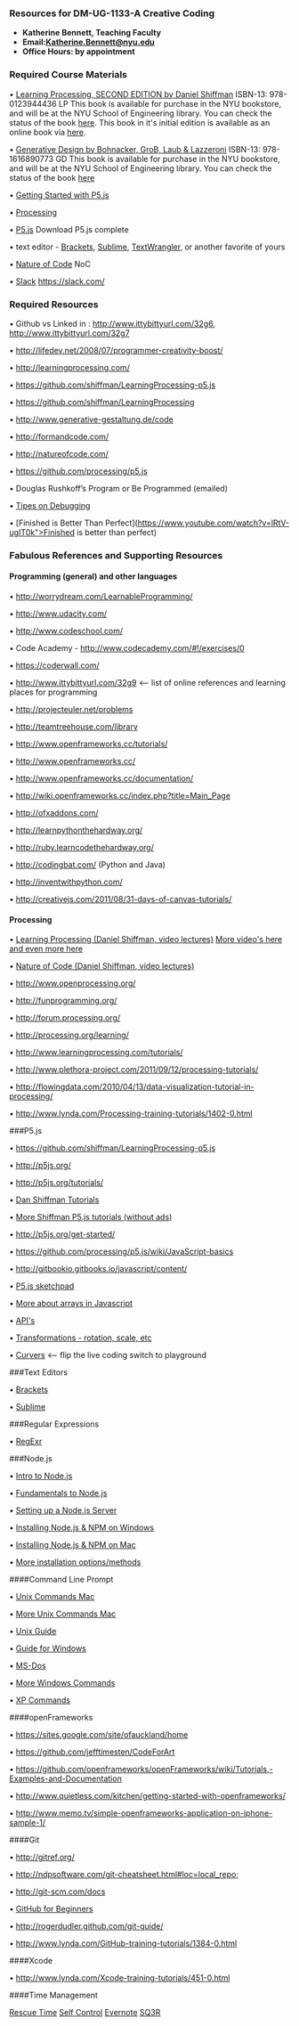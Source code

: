 ### Resources for DM-UG-1133-A Creative Coding

* **Katherine Bennett, Teaching Faculty**
* **Email:Katherine.Bennett@nyu.edu** 
* **Office Hours: by appointment** 


### Required Course Materials
• [Learning Processing, SECOND EDITION by Daniel Shiffman](http://learningprocessing.com/) ISBN-13: 978-0123944436 LP
This book is available for purchase in the NYU bookstore, and will be at the NYU School of Engineering library. You can check the status of the book [here](http://library.nyu.edu/). This book in it's initial edition is available as an online book via [here](http://bobcat.library.nyu.edu).

• [Generative Design by Bohnacker, GroB, Laub & Lazzeroni](http://www.generative-gestaltung.de/about) ISBN-13: 978-1616890773 GD
This book is available for purchase in the NYU bookstore, and will be at the NYU School of Engineering library. You can check the status of the book [here](http://library.nyu.edu/)

• [Getting Started with P5.js](https://p5js.org/books/)

• [Processing](https://processing.org/download/)

• [P5.js](http://p5js.org/download/) Download P5.js complete

• text editor - [Brackets](http://brackets.io/), [Sublime](http://www.sublimetext.com/2), [TextWrangler](http://www.barebones.com/products/textwrangler/), or another favorite of yours

• [Nature of Code](http://natureofcode.com/) NoC

• [Slack]() https://slack.com/

### Required Resources 
• Github vs Linked in : http://www.ittybittyurl.com/32g6, http://www.ittybittyurl.com/32g7

• http://lifedev.net/2008/07/programmer-creativity-boost/

• http://learningprocessing.com/

• https://github.com/shiffman/LearningProcessing-p5.js

• https://github.com/shiffman/LearningProcessing

• http://www.generative-gestaltung.de/code

• http://formandcode.com/

• http://natureofcode.com/

• https://github.com/processing/p5.js

• Douglas Rushkoff’s Program or Be Programmed (emailed)

• [Tipes on Debugging](https://vimeo.com/channels/debugging)

• [Finished is Better Than Perfect](https://www.youtube.com/watch?v=lRtV-ugIT0k">Finished is better than perfect)

### Fabulous References and Supporting Resources
#### Programming (general) and other languages

• http://worrydream.com/LearnableProgramming/

• http://www.udacity.com/

• http://www.codeschool.com/

• Code Academy - http://www.codecademy.com/#!/exercises/0

• https://coderwall.com/

• http://www.ittybittyurl.com/32g9 <-- list of online references and learning places for programming

• http://projecteuler.net/problems

• http://teamtreehouse.com/library

• http://www.openframeworks.cc/tutorials/

• http://www.openframeworks.cc/

• http://www.openframeworks.cc/documentation/

• http://wiki.openframeworks.cc/index.php?title=Main_Page

• http://ofxaddons.com/

• http://learnpythonthehardway.org/

• http://ruby.learncodethehardway.org/

• http://codingbat.com/ (Python and Java)

• http://inventwithpython.com/

• http://creativejs.com/2011/08/31-days-of-canvas-tutorials/

#### Processing

• [Learning Processing (Daniel Shiffman, video lectures)](http://icm.shiffman.net/) [More video's here](http://learningprocessing.com/videos/) [and even more here](https://vimeo.com/shiffman)

• [Nature of Code (Daniel Shiffman, video lectures)](https://vimeo.com/channels/natureofcode/videos/page:1/sort:preset)

• http://www.openprocessing.org/

• http://funprogramming.org/

• http://forum.processing.org/

• http://processing.org/learning/

• http://www.learningprocessing.com/tutorials/

• http://www.plethora-project.com/2011/09/12/processing-tutorials/

• http://flowingdata.com/2010/04/13/data-visualization-tutorial-in-processing/

• http://www.lynda.com/Processing-training-tutorials/1402-0.html

###P5.js

• https://github.com/shiffman/LearningProcessing-p5.js

• http://p5js.org/

• http://p5js.org/tutorials/

• [Dan Shiffman Tutorials](https://youtu.be/8j0UDiN7my4?list=PLRqwX-V7Uu6Zy51Q-x9tMWIv9cueOFTFA)

• [More Shiffman P5.js tutorials (without ads)](https://vimeo.com/channels/learningp5js/page:1)

• http://p5js.org/get-started/

• https://github.com/processing/p5.js/wiki/JavaScript-basics

• http://gitbookio.gitbooks.io/javascript/content/

• [P5.js sketchpad](http://p5js.sketchpad.cc/sp/padlist/all-portfolio-sketches)

• [More about arrays in Javascript](https://developer.mozilla.org/en-US/docs/Web/JavaScript/Reference/Global_Objects/Array)

• [API's](https://github.com/processing/p5.js/wiki/Loading-external-files:-AJAX,-XML,-JSON)

• [Transformations - rotation, scale, etc](http://genekogan.com/code/p5js-transformations/)

• [Curvers](http://yining1023.github.io/p5PlayGround/) <-- flip the live coding switch to playground

###Text Editors

• [Brackets](https://github.com/adobe/brackets/wiki/How-to-Use-Brackets)

• [Sublime](https://scotch.io/bar-talk/the-complete-visual-guide-to-sublime-text-3-getting-started-and-keyboard-shortcuts)

###Regular Expressions

• [RegExr](http://regexr.com/)


###Node.js 

• [Intro to Node.js](https://www.youtube.com/watch?v=pU9Q6oiQNd0)

• [Fundamentals to Node.js](https://www.youtube.com/watch?v=FVdH9YcB3Dg)

• [Setting up a Node.js Server](https://github.com/processing/p5.js/wiki/Local-server)

• [Installing Node.js & NPM on Windows](http://blog.teamtreehouse.com/install-node-js-npm-windows)

• [Installing Node.js & NPM on Mac](http://blog.teamtreehouse.com/install-node-js-npm-mac)

• [More installation options/methods](https://nodejs.org/en/download/package-manager/)

####Command Line Prompt

• [Unix Commands Mac](http://mally.stanford.edu/~sr/computing/basic-unix.html)

• [More Unix Commands Mac](http://www.ucs.cam.ac.uk/docs/leaflets/u5)

• [Unix Guide](http://freeengineer.org/learnUNIXin10minutes.html)

• [Guide for Windows](http://www.computerhope.com/issues/chusedos.htm)

• [MS-Dos](http://www.computerhope.com/msdos.htm)

• [More Windows Commands](http://simplyadvanced.net/blog/cheat-sheet-for-windows-command-prompt/)

• [XP Commands](https://www.microsoft.com/resources/documentation/windows/xp/all/proddocs/en-us/ntcmds.mspx?mfr=true)

####openFrameworks

• https://sites.google.com/site/ofauckland/home

• https://github.com/jefftimesten/CodeForArt

• https://github.com/openframeworks/openFrameworks/wiki/Tutorials,-Examples-and-Documentation

• http://www.quietless.com/kitchen/getting-started-with-openframeworks/

• http://www.memo.tv/simple-openframeworks-application-on-iphone-sample-1/

####Git

• http://gitref.org/

• http://ndpsoftware.com/git-cheatsheet.html#loc=local_repo;

• http://git-scm.com/docs

•  [GitHub for Beginners](http://readwrite.com/2013/09/30/understanding-github-a-journey-for-beginners-part-1")

• http://rogerdudler.github.com/git-guide/

• http://www.lynda.com/GitHub-training-tutorials/1384-0.html

####Xcode

• http://www.lynda.com/Xcode-training-tutorials/451-0.html

####Time Management

[Rescue Time](https://www.rescuetime.com/)
[Self Control](http://selfcontrolapp.com/) 
[Evernote](https://evernote.com)
[SQ3R](http://www.studygs.net/texred2.htm) 
